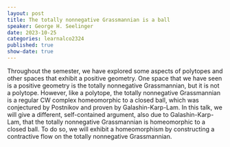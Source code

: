 ```yaml
---
layout: post
title: The totally nonnegative Grassmannian is a ball
speaker: George H. Seelinger
date: 2023-10-25
categories: learnalco2324
published: true
show-date: true
---
```

Throughout the semester, we have explored some aspects of polytopes and other spaces that exhibit a positive geometry. One space that we have seen is a positive geometry is the totally nonnegative Grassmannian, but it is not a polytope. However, like a polytope, the totally nonnegative Grassmannian is a regular CW complex homeomorphic to a closed ball, which was conjectured by Postnikov and proven by Galashin-Karp-Lam. In this talk, we will give a different, self-contained argument, also due to Galashin-Karp-Lam, that the totally nonnegative Grassmannian is homeomorphic to a closed ball. To do so, we will exhibit a homeomorphism by constructing a contractive flow on the totally nonnegative Grassmannian. 
